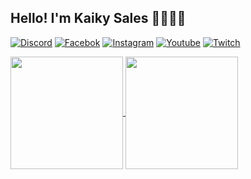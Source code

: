 ## Hello! I'm Kaiky Sales 👋🏼🔥💜

[![Discord](https://img.shields.io/badge/Discord-7289DA?style=for-the-badge&logo=discord&logoColor=white)](https://discord.gg/ykryjzPkNe)
[![Facebok](https://img.shields.io/badge/Facebook-1877F2?style=for-the-badge&logo=facebook&logoColor=white)](https://www.facebook.com/Kah1227/)
[![Instagram](https://img.shields.io/badge/Instagram-E4405F?style=for-the-badge&logo=instagram&logoColor=white)](https://instagram.com/_k4hsales_)
[![Youtube](https://img.shields.io/badge/YouTube-FF0000?style=for-the-badge&logo=youtube&logoColor=white)](https://www.youtube.com/channel/UCjw-nCQVWfQfuV58ejjNAWA)
[![Twitch](https://img.shields.io/badge/Twitch-9146FF?style=for-the-badge&logo=twitch&logoColor=white)](https://twitch.tv/promobile94)

<div>
  <a href="https://github.com/kahsale94">
  <img height="180em" align="center" src="https://github-readme-stats.vercel.app/api?username=kahsale94&show_icons=true&theme=radical&include_all_commits=true"/>
  <img height="180em" align="center" src="https://github-readme-stats.vercel.app/api/top-langs/?username=kahsale94&langs_count=8&theme=radical"/>
</div>
